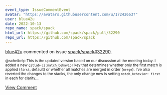 ```yaml
---
event_type: IssueCommentEvent
avatar: "https://avatars.githubusercontent.com/u/17242663?"
user: blue42u
date: 2022-10-13
repo_name: spack/spack
html_url: https://github.com/spack/spack/pull/32290
repo_url: https://github.com/spack/spack
---
```


<a href='https://github.com/blue42u' target='_blank'>blue42u</a> commented on issue <a href='https://github.com/spack/spack/pull/32290' target='_blank'>spack/spack#32290</a>.

<small>@scheibelp This is the updated version based on our discussion at the meeting today. I added a new `gitlab-ci:match_behavior` key that determines whether only the first match is applied (`first`, default) or whether all matches are merged in order (`merge`). I've also reverted the changes to the stacks, the only change now is setting `match_behavior: first` in each for clarity....</small>

<a href='https://github.com/spack/spack/pull/32290' target='_blank'>View Comment</a>